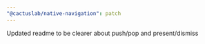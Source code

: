 ```yaml
---
"@cactuslab/native-navigation": patch
---
```


Updated readme to be clearer about push/pop and present/dismiss
